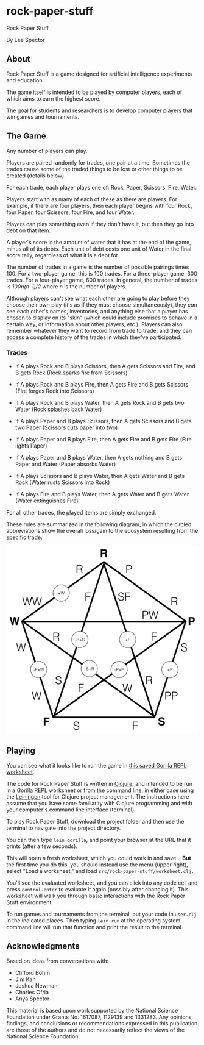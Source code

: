# rock-paper-stuff

Rock Paper Stuff

By Lee Spector

## About

Rock Paper Stuff is a game designed for artificial intelligence experiments and education. 

The game itself is intended to be played by computer players, each of which aims to earn the highest score.

The goal for students and researchers is to develop computer players that win games and tournaments.


## The Game

Any number of players can play.

Players are paired randomly for trades, one pair at a time. Sometimes the trades cause some of the traded things to be lost or other things to be created (details below).

For each trade, each player plays one of: Rock, Paper, Scissors, Fire, Water. 

Players start with as many of each of these as there are players. For example, if there are four players, then each player begins with four Rock, four Paper, four Scissors, four Fire, and four Water.

Players can play something even if they don't have it, but then they go into debt on that item.

A player's score is the amount of water that it has at the end of the game, minus all of its debts. Each unit of debt costs one unit of Water in the final score tally, regardless of what it is a debt for.

The number of trades in a game is the number of possible pairings times 100. For a two-player game, this is 100 trades. For a three-player game, 300 trades. For a four-player game, 600 trades. In general, the number of trades is *100n(n-1)/2* where *n* is the number of players.

Although players can't see what each other are going to play before they choose their own play (it's as if they must choose simultaneously), they *can* see each other's names, inventories, and anything else that a player has chosen to display on its "skin" (which could include promises to behave in a certain way, or information about other players, etc.). Players can also remember whatever they want to record from trade to trade, and they can access a complete history of the trades in which they've participated.

### Trades

- If A plays Rock and B plays Scissors, then A gets Scissors and Fire, and B gets Rock (Rock sparks fire from Scissors)

- If A plays Rock and B plays Fire, then A gets Fire and B gets Scissors (Fire forges Rock into Scissors)

- If A plays Rock and B plays Water, then A gets Rock and B gets two Water (Rock splashes back Water)

- If A plays Paper and B plays Scissors, then A gets Scissors and B gets two Paper (Scissors cuts paper into two)

- If A plays Paper and B plays Fire, then A gets Fire and B gets Fire (Fire lights Paper)

- If A plays Paper and B plays Water, then A gets nothing and B gets Paper and Water (Paper absorbs Water)

- If A plays Scissors and B plays Water, then A gets Water and B gets Rock (Water rusts Scissors into Rock)

- If A plays Fire and B plays Water, then A gets Water and B gets Water (Water extinguishes Fire)

For all other trades, the played items are simply exchanged.

These rules are summarized in the following diagram, in which the circled abbreviations show the overall loss/gain to the ecosystem resulting from the specific trade:

![RPS diagram](rps.png)

## Playing

You can see what it looks like to run the game in [this saved Gorilla REPL worksheet](http://viewer.gorilla-repl.org/view.html?source=github&user=lspector&repo=rock-paper-stuff&path=src/rock_paper_stuff/worksheet.clj).

The code for Rock Paper Stuff is written in [Clojure](http://clojure.org), and intended to be run in a [Gorilla REPL](http://gorilla-repl.org) worksheet or from the command line, in either case using the [Leiningen](https://leiningen.org) tool for Clojure project management. The instructions here assume that you have some familiarity with Clojure programming and with your computer's command line interface (terminal).

To play Rock Paper Stuff, download the project folder and then use the terminal to navigate into the project directory.

You can then type `lein gorilla`, and point your browser at the URL that it prints (after a few seconds).

This will open a fresh worksheet, which you could work in and save... **But** the first time you do this, you should instead use the menu (upper right), select "Load a worksheet," and load `src/rock-paper-stuff/worksheet.clj.` 

You'll see the evaluated worksheet, and you can click into any code cell and press `control-enter` to evaluate it again (possibly after changing it). This worksheet will walk you through basic interactions with the Rock Paper Stuff environment.

To run games and tournaments from the terminal, put your code in `user.clj` in the indicated places. Then typing `lein run` at the operating system command line will run that function and print the result to the terminal.

## Acknowledgments

Based on ideas from conversations with:

- Clifford Bohm
- Jim Kan
- Joshua Newman
- Charles Ofria
- Anya Spector

This material is based upon work supported by the National Science Foundation under Grants No. 1617087, 1129139 and 1331283. Any opinions, findings, and conclusions or recommendations expressed in this publication are those of the authors and do not necessarily reflect the views of the National Science Foundation.